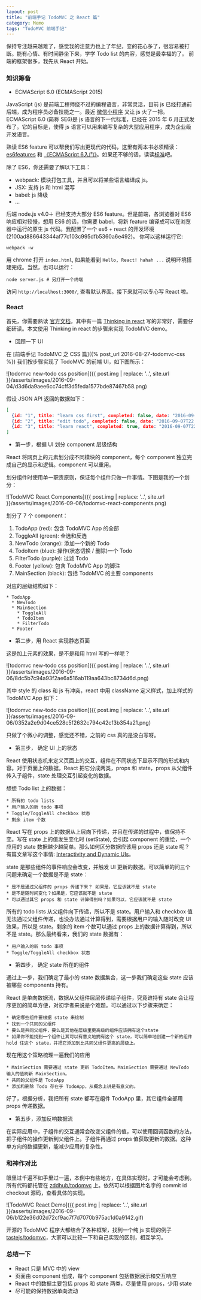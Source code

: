 ```yaml
---
layout: post
title: "前端手记 TodoMVC 之 React 篇"
category: Memo
tags: "TodoMVC 前端手记"
---
```


保持专注越来越难了，感觉我的注意力也上了年纪，变的花心多了，很容易被打断。能有心情、有时间静坐下来，学学 Todo list 的内容，感觉是最幸福的了。 前端的框架很多，我先从 React 开始。

<!-- more -->


### 知识筹备

* ECMAScript 6.0 (ECMAScript 2015)

JavaScript (js) 是前端工程师绕不过的编程语言，非常灵活，目前 js 已经打通前后端，成为程序员必备技能之一。最近 [微信小程序](https://mp.weixin.qq.com/wiki) 又让 js 火了一把。ECMAScript 6.0 (简称 SE6)是 js 语言的下一代标准，已经在 2015 年 6 月正式发布了。它的目标是，使得 js 语言可以用来编写复杂的大型应用程序，成为企业级开发语言。

熟读 ES6 feature 可以帮我们写出更现代的代码，这里有两本书必须精读：[es6features](https://github.com/lukehoban/es6features) 和 [《ECMAScript 6入门》](http://es6.ruanyifeng.com/)。如果还不够的话，读读[标准](http://www.ecma-international.org/ecma-262/6.0/)吧。

除了 ES6，你还需要了解以下工具：

* webpack: 模块打包工具，并且可以将某些语言编译成 js。
* JSX: 支持 js 和 html 混写
* babel: js 降级
* ...

后端 node.js v4.0＋ 已经支持大部分 ES6 feature。但是前端，各浏览器对 ES6 响应相对较慢，想用 ES6 的话，你需要 babel，将新 feature 编译成可以在浏览器中运行的原生 js 代码。我配置了一个 es6 + react 的开发环境(2100ad886643344af77c103c995dfb5360a6e492)。 你可以这样运行它:

	webpack -w

用 chrome 打开 `index.html`, 如果能看到 `Hello, React! hahah ...` 说明环境搭建完成。当然，也可以运行：

	node server.js # 另打开一个终端

访问 `http://localhost:3000/`, 查看默认界面。接下来就可以专心写 React 啦。


### React

首先，你需要熟读 [官方文档](https://facebook.github.io/react/docs/getting-started.html)，其中有一篇 [Thinking in react](https://facebook.github.io/react/docs/thinking-in-react.html) 写的非常好，需要仔细研读。本文使用 Thinking in react 的步骤来实现 TodoMVC demo。

* 回顾一下 UI

在 [前端手记 TodoMVC 之 CSS 篇]({% post_url 2016-08-27-todomvc-css %}) 我们按步骤实现了 TodoMVC 的前端 UI，如下图所示：

![todomvc new-todo css position]({{ post.img | replace: '..', site.url }}/asserts/images/2016-09-04/d3d6da9aee6cc74cff3d5feda1577bde87467b58.png)

假设 JSON API 返回的数据如下：

```json
[
  {id: "1", title: "learn css first", completed: false, date: "2016-09-07T22:01:45Z"},
  {id: "2", title: "edit todo", completed: false, date: "2016-09-07T22:02:45Z"},
  {id: "3", title: "learn react", completed: true, date: "2016-09-07T22:03:45Z"}
]
```

* 第一步，根据 UI 划分 component 层级结构

React 将网页上的元素划分成不同模块的 component，每个 component 独立完成自己的显示和逻辑。component 可以重用。

划分组件时使用单一职责原则，保证每个组件只做一件事情。下图是我的一个划分：

![TodoMVC React Components]({{ post.img | replace: '..', site.url }}/asserts/images/2016-09-06/todomvc-react-components.png)

划分了 7 个 component：

  1. TodoApp (red): 包含 TodoMVC App 的全部
  2. ToggleAll (green): 全选和反选
  3. NewTodo (orange): 添加一个新的 Todo
  4. TodoItem (blue): 操作(状态切换 / 删除)一个 Todo
  5. FilterTodo (purple): 过滤 Todo
  6. Footer (yellow): 包含 TodoMVC App 的脚注
  7. MainSection (black): 包括 TodoMVC 的主要 components

对应的层级结构如下：

```
* TodoApp
  * NewTodo
  * MainSection
    * ToggleAll
    * TodoItem
    * FilterTodo
  * Footer
```

* 第二步，用 React 实现静态页面

这是加上元素的效果，是不是和用 html 写的一样呢？

![todomvc new-todo css position]({{ post.img | replace: '..', site.url }}/asserts/images/2016-09-06/8dc5b7c94a93f2ae6a516ab119aa643bc8734d6d.png)

其中 style 的 class 和 js 有冲突，react 中用 className 定义样式，加上样式的 TodoMVC App 如下：

![todomvc new-todo css position]({{ post.img | replace: '..', site.url }}/asserts/images/2016-09-06/0352a2e9d04ce528c5f2632c794c42cf3b354a21.png)

只做了个微小的调整，感觉还不错，之前的 css 真的是没白写呀。

* 第三步， 确定 UI 上的状态

React 使用状态机来定义页面上的交互，组件在不同状态下显示不同的形式和内容。对于页面上的数据，React 把它分成两类，props 和 state，props 从父组件传入子组件，state 处理交互引起变化的数据。

想想 Todo list 上的数据：

	* 所有的 todo lists
	* 用户输入的新 todo 事项
	* Toggle/ToggleAll checkbox 状态
	* 剩余 item 个数

React 写在 props 上的数据从上层向下传递，并且在传递的过程中，值保持不变。写在 state 上的值发生变化时 (setState), 会引起 component 的重绘，一个应用的 state 数据越少越简单。那么如何区分数据应该用 props 还是 state 呢？有篇文章写这个事情: [Interactivity and Dynamic UIs](https://facebook.github.io/react/docs/interactivity-and-dynamic-uis.html)。

state 是那些组件的事件响应会改变，并触发 UI 更新的数据。可以简单的问三个问题来确定一个数据是不是 state：

	* 是不是通过父组件的 props 传递下来？ 如果是，它应该就不是 state
	* 是不是随时间变化？如果是，它应该就不是 state
	* 可以通过其它 props 和 state 计算得到吗？如果可以，它应该就不是 state

所有的 todo lists 从父组件向下传递，所以不是 state。用户输入和 checkbox 值无法通过父组件传递，也没办法通过计算得到，需要根据用户的输入随时改变 UI 效果，所以是 state。剩余的 item 个数可以通过 props 上的数据计算得到，所以不是 state。那么最终看来，我们的 state 数据有：

	* 用户输入的新 todo 事项
	* Toggle/ToggleAll checkbox 状态

* 第四步， 确定 state 所在的组件

通过上一步，我们确定了最小的 state 数据集合，这一步我们确定这些 state 应该被哪些 components 持有。

React 是单向数据流，数据从父组件层层传递给子组件，究竟谁持有 state 会让程序更加的简单方便，对初学者来说是个难题。可以通过以下步骤来确定：

	* 确定哪些组件要根据 state 来绘制
	* 找到一个共同的父组件
	* 要么是共同父组件，要么是其他在层级里更高级的组件应该拥有这个state
	* 如果你不能找到一个组件让其可以有意义地拥有这个 state，可以简单地创建一个新的组件 hold 住这个 state，并把它添加到比共同父组件更高的层级上。

现在用这个策略梳理一遍我们的应用

	* MainSection 需要通过 state 更新 TodoItem。MainSection 需要通过 NewTodo 输入的值刷新 MainSection。
	* 共同的父组件是 TodoApp
	* 添加和删除 Todo 存在于 TodoApp，从概念上讲是有意义的。

好了，根据分析，我把所有 state 都写在组件 TodoApp 里，其它组件全部用 props 传递数据。

* 第五步，添加反响数据流

在实际应用中，子组件的交互通常会改变父组件的值，可以使用回调函数的方法，把子组件的操作更新到父组件上。子组件再通过 props 值获取更新的数据。这种单方向的数据更新，能减少应用的复杂性。


### 和神作对比

眼里过千遍不如手里过一遍，本例中有些地方，在具体实现时，才可能会考虑到。所有代码都托管在 [zddhub/todomvc](https://github.com/zddhub/todomvc) 上。依然可以根据图片名字的 commit id checkout 源码，查看具体的实现。

![TodoMVC React Demo]({{ post.img | replace: '..', site.url }}/asserts/images/2016-09-06/b122e36d02d72cf9ac7f7d7070b975ac1d0a9142.gif)

开源的 TodoMVC 程序大都结合了各种框架，找到一个纯 js 实现的例子 [tastejs/todomvc](https://github.com/tastejs/todomvc/tree/gh-pages/examples/react/js)，大家可以比较一下和自己实现的区别，相互学习。


### 总结一下

* React 只是 MVC 中的 view
* 页面由 component 组成，每个 component 包括数据展示和交互响应
* React 中的数据主要包括 props 和 state 两类，尽量使用 props，少用 state
* 尽可能的保持数据单向流动

